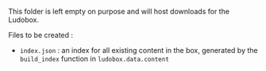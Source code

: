 This folder is left empty on purpose and will host downloads for the Ludobox.

Files to be created :

* `index.json` : an index for all existing content in the box, generated by the `build_index` function in `ludobox.data.content`
